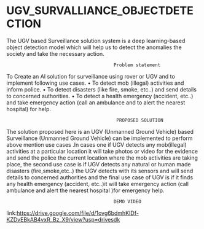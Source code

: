 # UGV_SURVALLIANCE_OBJECTDETECTION

The UGV based Surveillance solution system is a deep learning-based object detection
model which will help us to detect the anomalies the society and take the necessary action.


                                           Problem statement   

To Create an AI solution for surveillance using rover or UGV and to implement
following use cases.
• To detect mob (illegal) activities and inform police.
• To detect disasters (like fire, smoke, etc..) and send details to concerned authorities.
• To detect a health emergency (accident, etc..) and take emergency action (call an
ambulance and to alert the nearest hospital) for help.


 
                                            PROPOSED SOLUTION 

The solution proposed here is an UGV (Unmanned Ground Vehicle) based Surveillance
(Unmanned Ground Vehicle) can be implemented to perform above mention use cases .In
cases one if UGV detects any mob(illegal) activities at a particular location it will take photos
or video for the evidence and send the police the current location where the mob activities
are taking place, the second use case is if UGV detects any natural or human made disasters
(fire,smoke,etc..) the UGV detects with its sensors and will send details to concerned
authorities and the final use case of UGV is if it finds any health emergency (accident, etc..)it
will take emergency action (call ambulance and alert the nearest hospital )for emergency
help.


                                           DEMO VIDEO
                                           
link:https://drive.google.com/file/d/1ovg6bdmhKIDf-KZDvEBkAB4vxR_Bz_X9/view?usp=drivesdk




